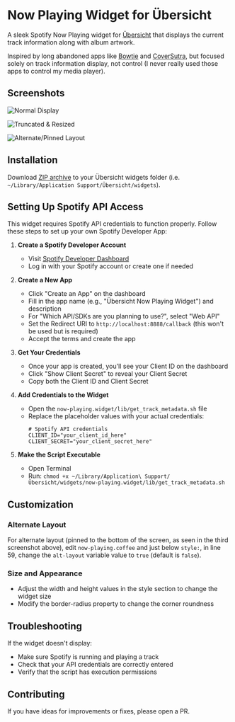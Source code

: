 # Now Playing Widget for Übersicht

A sleek Spotify Now Playing widget for [Übersicht](http://tracesof.net/uebersicht/) that displays the current track information along with album artwork.

Inspired by long abandoned apps like [Bowtie](http://bowtieapp.com/) and [CoverSutra](http://sophiestication.com/coversutra/), but focused solely on track information display, not control (I never really used those apps to control my media player).


## Screenshots

![Normal Display](http://raw.github.com/levifig/now-playing.widget/master/screenshot.png)

![Truncated & Resized](http://raw.github.com/levifig/now-playing.widget/master/screenshot-2.png)

![Alternate/Pinned Layout](http://raw.github.com/levifig/now-playing.widget/master/screenshot-3.png)

## Installation

Download [ZIP archive](https://github.com/levifi/now-playing.widget/archive/master.zip) to your Übersicht widgets folder (i.e. `~/Library/Application Support/Übersicht/widgets`).

## Setting Up Spotify API Access

This widget requires Spotify API credentials to function properly. Follow these steps to set up your own Spotify Developer App:

1. **Create a Spotify Developer Account**
   - Visit [Spotify Developer Dashboard](https://developer.spotify.com/dashboard/)
   - Log in with your Spotify account or create one if needed

2. **Create a New App**
   - Click "Create an App" on the dashboard
   - Fill in the app name (e.g., "Übersicht Now Playing Widget") and description
   - For "Which API/SDKs are you planning to use?", select "Web API"
   - Set the Redirect URI to `http://localhost:8888/callback` (this won't be used but is required)
   - Accept the terms and create the app

3. **Get Your Credentials**
   - Once your app is created, you'll see your Client ID on the dashboard
   - Click "Show Client Secret" to reveal your Client Secret
   - Copy both the Client ID and Client Secret

4. **Add Credentials to the Widget**
   - Open the `now-playing.widget/lib/get_track_metadata.sh` file
   - Replace the placeholder values with your actual credentials:
     ```
     # Spotify API credentials
     CLIENT_ID="your_client_id_here"
     CLIENT_SECRET="your_client_secret_here"
     ```

5. **Make the Script Executable**
   - Open Terminal
   - Run: `chmod +x ~/Library/Application\ Support/Übersicht/widgets/now-playing.widget/lib/get_track_metadata.sh`

## Customization

### Alternate Layout
For alternate layout (pinned to the bottom of the screen, as seen in the third screenshot above), edit `now-playing.coffee` and just below `style:`, in line 59, change the `alt-layout` variable value to `true` (default is `false`).

### Size and Appearance
- Adjust the width and height values in the style section to change the widget size
- Modify the border-radius property to change the corner roundness

## Troubleshooting

If the widget doesn't display:
- Make sure Spotify is running and playing a track
- Check that your API credentials are correctly entered
- Verify that the script has execution permissions

## Contributing

If you have ideas for improvements or fixes, please open a PR.
